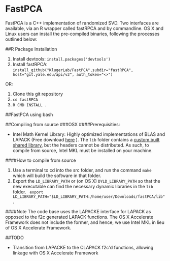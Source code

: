 # FastPCA
FastPCA is a C++ implementation of randomized SVD. Two interfaces are
available, via an R wrapper called fastRPCA and by commandline.   OS X and
Linux users can install the pre-compiled binaries, following the processes
outlined below:

##R Package Installation
1. Install devtools: `install.packages('devtools')`
2. Install fastRPCA: `install_github("KlugerLab/FastPCA",subdir="fastRPCA",
   host="git.yale.edu/api/v3", auth_token="<>")`

OR:
1.  Clone this git repository
2. `cd fastRPCA`
3. `R CMD INSTALL .`

##FastPCA using bash

##Compiling from source
###OSX
####Prerequisities:
* Intel Math Kernel Library: Highly optimized implementations of BLAS and LAPACK (Free download [here](https://software.intel.com/sites/campaigns/nest/) ).  The `lib` folder contains a [custom built shared library](https://software.intel.com/en-us/node/528690), but the headers cannot be distributed.  As such, to compile from source, Intel MKL must be installed on your machine.

####How to compile from source
1. Use a terminal to cd into the src folder, and run the command `make` which will build the software in that folder.
2. Export the `LD_LIBRARY_PATH` or (on OS X)  `DYLD_LIBRARY_PATH` so that the new executable can find the
   necessary dynamic libraries in the `lib` folder.  ` export
LD_LIBRARY_PATH="$LD_LIBRARY_PATH:/home/user/Downloads/fastPCA/lib"`. 

####Note
The code base uses the LAPACKE interface for LAPACK as opposed to the f2c
generated LAPACK functions.  The OS X Accelerate Framework does not include the
former, and hence, we use Intel MKL in lieu of OS X Accelerate Framework. 

##TODO
* Transition from LAPACKE to the CLAPACK f2c'd functions, allowing linkage with OS X Accelerate Framework
